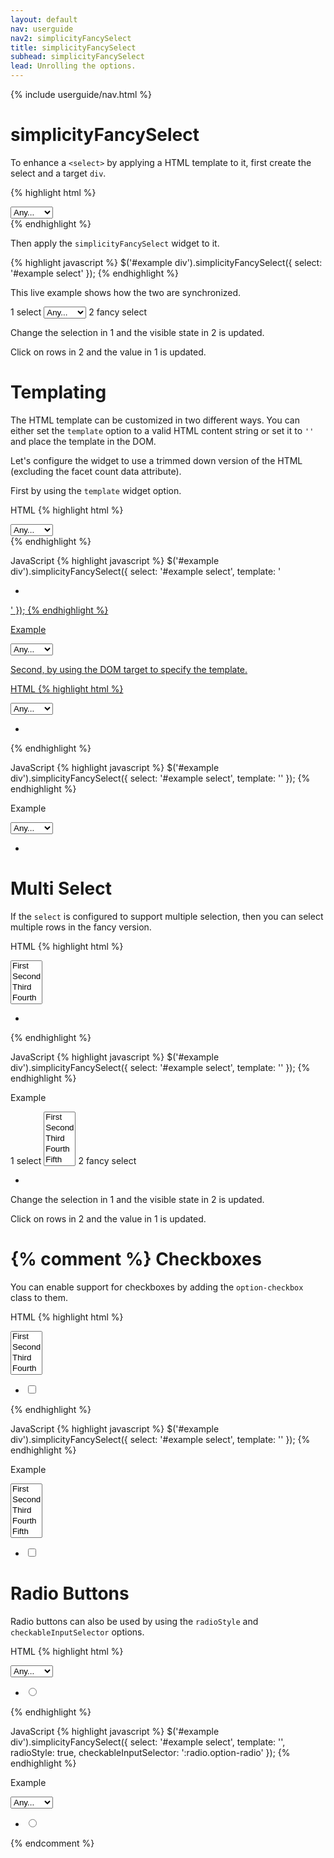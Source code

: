 ```yaml
---
layout: default
nav: userguide
nav2: simplicityFancySelect
title: simplicityFancySelect
subhead: simplicityFancySelect
lead: Unrolling the options.
---
```


{% include userguide/nav.html %}

simplicityFancySelect
=====================

To enhance a `<select>` by applying a HTML template to it, first create the select and a target `div`.

{% highlight html %}
<div id="example">
    <select name="example">
        <option value="">Any...</option>
        <option value="1" data-count="3">First</option>
        <option value="2" data-count="11">Second</option>
        <option value="3" data-count="6">Third</option>
    </select>
    <div></div>
</div>
{% endhighlight %}

Then apply the `simplicityFancySelect` widget to it.

{% highlight javascript %}
$('#example div').simplicityFancySelect({
    select: '#example select'
});
{% endhighlight %}

This live example shows how the two are synchronized.

<div id="exampleFancySelect1" class="well" style="width: 16em;">
    <label><span class="badge">1</span> select</label>
    <select name="example">
        <option value="">Any...</option>
        <option value="1" data-count="3">First</option>
        <option value="2" data-count="11">Second</option>
        <option value="3" data-count="6">Third</option>
    </select>
    <label><span class="badge">2</span> fancy select</label>
    <div class="well"> </div>
</div>
<script type="text/javascript">
    $(function () {
        $('#exampleFancySelect1 div').simplicityFancySelect({
          select: '#exampleFancySelect1 select'
        });
    });
</script>

Change the selection in <span class="badge">1</span> and the visible state in <span class="badge">2</span> is updated.

Click on rows in <span class="badge">2</span> and the value in <span class="badge">1</span> is updated.

Templating
==========

The HTML template can be customized in two different ways. You can either set the `template` option to a valid HTML content string or set it to `''` and place the template in the DOM.

Let's configure the widget to use a trimmed down version of the HTML (excluding the facet count data attribute).

First by using the `template` widget option.

HTML
{% highlight html %}
<div id="example">
    <select name="example">
        <option value="">Any...</option>
        <option value="1">First</option>
        <option value="2">Second</option>
        <option value="3">Third</option>
    </select>
    <div></div>
</div>
{% endhighlight %}

JavaScript
{% highlight javascript %}
$('#example div').simplicityFancySelect({
    select: '#example select',
    template: '<ul class="options"><li class="option"><a href="#" class="label"/></li></ul>'
});
{% endhighlight %}

Example
<div id="exampleFancySelect2" class="well" style="width: 16em;">
    <select name="example">
        <option value="">Any...</option>
        <option value="1">First</option>
        <option value="2">Second</option>
        <option value="3">Third</option>
    </select>
    <div class="well"> </div>
</div>
<script type="text/javascript">
    $(function () {
        $('#exampleFancySelect2 div').simplicityFancySelect({
          select: '#exampleFancySelect2 select',
          template: "<ul class='options'><li class='option'><a href='#' class='label'/></li></ul>"
        });
    });
</script>

Second, by using the DOM target to specify the template.

HTML
{% highlight html %}
<div id="example">
    <select name="example">
        <option value="">Any...</option>
        <option value="1">First</option>
        <option value="2">Second</option>
        <option value="3">Third</option>
    </select>
    <div>
        <ul class="options">
            <li class="option"><a href="#" class="label"></a></li>
        </ul>
    </div>
</div>
{% endhighlight %}

JavaScript
{% highlight javascript %}
$('#example div').simplicityFancySelect({
    select: '#example select',
    template: ''
});
{% endhighlight %}

Example
<div id="exampleFancySelect3" class="well" style="width: 16em;">
    <select name="example">
        <option value="">Any...</option>
        <option value="1">First</option>
        <option value="2">Second</option>
        <option value="3">Third</option>
    </select>
    <div class="well">
        <ul class="options">
            <li class="option"><a href="#" class="label"> </a></li>
        </ul>
    </div>
</div>
<script type="text/javascript">
    $(function () {
        $('#exampleFancySelect3 div').simplicityFancySelect({
          select: '#exampleFancySelect3 select',
          template: ''
        });
    });
</script>

Multi Select
============

If the `select` is configured to support multiple selection, then you can select multiple rows in the fancy version.

HTML
{% highlight html %}
<div id="example">
    <select name="example" multiple="multiple">
        <option value="1">First</option>
        <option value="2">Second</option>
        <option value="3">Third</option>
        <option value="4">Fourth</option>
        <option value="5">Fifth</option>
    </select>
    <div>
        <ul class="options">
            <li class="option"><a href="#" class="label"></a></li>
        </ul>
    </div>
</div>
{% endhighlight %}

JavaScript
{% highlight javascript %}
$('#example div').simplicityFancySelect({
    select: '#example select',
    template: ''
});
{% endhighlight %}

Example
<div id="exampleFancySelect4" class="well" style="width: 16em;">
    <label><span class="badge">1</span> select</label>
    <select name="example" multiple="multiple" size="5">
        <option value="1">First</option>
        <option value="2">Second</option>
        <option value="3">Third</option>
        <option value="4">Fourth</option>
        <option value="5">Fifth</option>
    </select>
    <label><span class="badge">2</span> fancy select</label>
    <div class="well">
        <ul class="options">
            <li class="option"><a href="#" class="label"> </a></li>
        </ul>
    </div>
</div>
<script type="text/javascript">
    $(function () {
        $('#exampleFancySelect4 div').simplicityFancySelect({
          select: '#exampleFancySelect4 select',
          template: ''
        });
    });
</script>

Change the selection in <span class="badge">1</span> and the visible state in <span class="badge">2</span> is updated.

Click on rows in <span class="badge">2</span> and the value in <span class="badge">1</span> is updated.

{% comment %}
Checkboxes
==========

You can enable support for checkboxes by adding the `option-checkbox` class to them.

HTML
{% highlight html %}
<div id="example">
    <select name="example" multiple="multiple">
        <option value="1">First</option>
        <option value="2">Second</option>
        <option value="3">Third</option>
        <option value="4">Fourth</option>
        <option value="5">Fifth</option>
    </select>
    <div>
        <ul class="options">
            <li class="option">
                <label>
                    <input type="checkbox" name="example" class="option-checkbox" />
                    <span class="label"></span>
                </label>
            </li>
        </ul>
    </div>
</div>
{% endhighlight %}

JavaScript
{% highlight javascript %}
$('#example div').simplicityFancySelect({
    select: '#example select',
    template: ''
});
{% endhighlight %}

Example
<div id="exampleFancySelect5" class="well" style="width: 16em;">
    <select name="example" multiple="multiple" size="5">
        <option value="1">First</option>
        <option value="2">Second</option>
        <option value="3">Third</option>
        <option value="4">Fourth</option>
        <option value="5">Fifth</option>
    </select>
    <div class="well">
        <ul class="options">
            <li class="option">
                <label>
                    <input type="checkbox" name="example" class="option-checkbox" />
                    <span class="label"> </span>
                </label>
            </li>
        </ul>
    </div>
</div>
<script type="text/javascript">
    $(function () {
        $('#exampleFancySelect5 div').simplicityFancySelect({
          select: '#exampleFancySelect5 select',
          template: ''
        });
    });
</script>

Radio Buttons
=============

Radio buttons can also be used by using the `radioStyle` and `checkableInputSelector` options.

HTML
{% highlight html %}
<div id="example">
    <select name="example">
        <option value="">Any...</option>
        <option value="1">First</option>
        <option value="2">Second</option>
        <option value="3">Third</option>
        <option value="4">Fourth</option>
        <option value="5">Fifth</option>
    </select>
    <div>
        <ul class="options">
            <li class="option">
                <label>
                    <input type="radio" name="example" class="option-radio" />
                    <span class="label"></span>
                </label>
            </li>
        </ul>
    </div>
</div>
{% endhighlight %}

JavaScript
{% highlight javascript %}
$('#example div').simplicityFancySelect({
    select: '#example select',
    template: '',
    radioStyle: true,
    checkableInputSelector: ':radio.option-radio'
});
{% endhighlight %}

Example
<div id="exampleFancySelect6" class="well" style="width: 16em;">
    <select name="example">
        <option value="">Any...</option>
        <option value="1">First</option>
        <option value="2">Second</option>
        <option value="3">Third</option>
        <option value="4">Fourth</option>
        <option value="5">Fifth</option>
    </select>
    <div class="well">
        <ul class="options">
            <li class="option">
                <label>
                    <input type="radio" name="example" class="option-radio" />
                    <span class="label"> </span>
                </label>
            </li>
        </ul>
    </div>
</div>
<script type="text/javascript">
    $(function () {
        $('#exampleFancySelect6 div').simplicityFancySelect({
          select: '#exampleFancySelect6 select',
          template: '',
          radioStyle: true,
          checkableInputSelector: ':radio.option-radio'
        });
    });
</script>
{% endcomment %}
